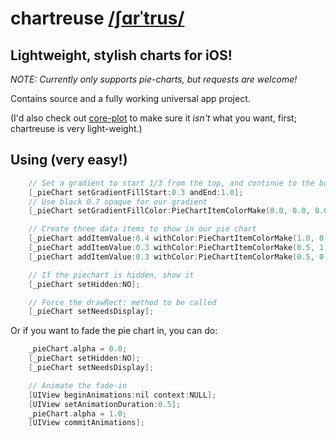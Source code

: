 # chartreuse [/ʃɑrˈtrus/](http://www.merriam-webster.com/dictionary/chartreuse) #
## Lightweight, stylish charts for iOS! ##

*NOTE: Currently only supports pie-charts, but requests are welcome!*

Contains source and a fully working universal app project.

(I'd also check out [core-plot](http://code.google.com/p/core-plot/) to make sure it *isn't* what you want, first; chartreuse is very light-weight.)

## Using (very easy!) ##

```objective-c
	// Set a gradient to start 1/3 from the top, and continue to the bottom
	[_pieChart setGradientFillStart:0.3 andEnd:1.0];
	// Use black 0.7 opaque for our gradient
	[_pieChart setGradientFillColor:PieChartItemColorMake(0.0, 0.0, 0.0, 0.7)];

	// Create three data items to show in our pie chart
	[_pieChart addItemValue:0.4 withColor:PieChartItemColorMake(1.0, 0.5, 1.0, 0.8)];
	[_pieChart addItemValue:0.3 withColor:PieChartItemColorMake(0.5, 1.0, 0.5, 0.8)];
	[_pieChart addItemValue:0.3 withColor:PieChartItemColorMake(0.5, 0.5, 1.0, 0.8)];

	// If the piechart is hidden, show it
	[_pieChart setHidden:NO];

	// Force the drawRect: method to be called
	[_pieChart setNeedsDisplay];
```

Or if you want to fade the pie chart in, you can do:

```objective-c
	_pieChart.alpha = 0.0;
	[_pieChart setHidden:NO];
	[_pieChart setNeedsDisplay];

	// Animate the fade-in
	[UIView beginAnimations:nil context:NULL];
	[UIView setAnimationDuration:0.5];
	_pieChart.alpha = 1.0;
	[UIView commitAnimations];
```